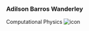 ### Adilson Barros Wanderley
Computational Physics
![icon](https://github.com/adilsonbw/certificates/blob/main/icon_house.png)
